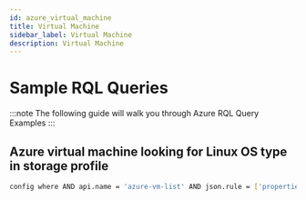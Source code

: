 ```yaml
---
id: azure_virtual_machine
title: Virtual Machine
sidebar_label: Virtual Machine 
description: Virtual Machine
---
```


# Sample RQL Queries

:::note
The following guide will walk you through Azure RQL Query Examples
:::

## Azure virtual machine looking for Linux OS type in storage profile

```bash
config where AND api.name = 'azure-vm-list' AND json.rule = ['properties.storageProfile'].osDisk.osType contains "Linux"
```